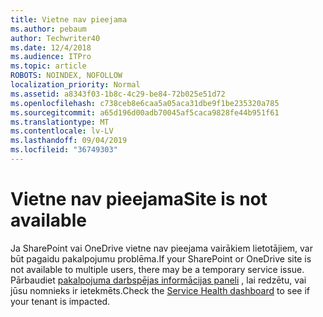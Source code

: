 ```yaml
---
title: Vietne nav pieejama
ms.author: pebaum
author: Techwriter40
ms.date: 12/4/2018
ms.audience: ITPro
ms.topic: article
ROBOTS: NOINDEX, NOFOLLOW
localization_priority: Normal
ms.assetid: a8343f03-1b8c-4c29-be84-72b025e51d72
ms.openlocfilehash: c738ceb8e6caa5a05aca31dbe9f1be235320a785
ms.sourcegitcommit: a65d196d00adb70045af5caca9828fe44b951f61
ms.translationtype: MT
ms.contentlocale: lv-LV
ms.lasthandoff: 09/04/2019
ms.locfileid: "36749303"
---
```

# <a name="site-is-not-available"></a><span data-ttu-id="255d9-102">Vietne nav pieejama</span><span class="sxs-lookup"><span data-stu-id="255d9-102">Site is not available</span></span>

<span data-ttu-id="255d9-103">Ja SharePoint vai OneDrive vietne nav pieejama vairākiem lietotājiem, var būt pagaidu pakalpojumu problēma.</span><span class="sxs-lookup"><span data-stu-id="255d9-103">If your SharePoint or OneDrive site is not available to multiple users, there may be a temporary service issue.</span></span> <span data-ttu-id="255d9-104">Pārbaudiet [pakalpojuma darbspējas informācijas paneli](https://admin.microsoft.com/AdminPortal/Home#/servicehealth) , lai redzētu, vai jūsu nomnieks ir ietekmēts.</span><span class="sxs-lookup"><span data-stu-id="255d9-104">Check the [Service Health dashboard](https://admin.microsoft.com/AdminPortal/Home#/servicehealth) to see if your tenant is impacted.</span></span> 
  

